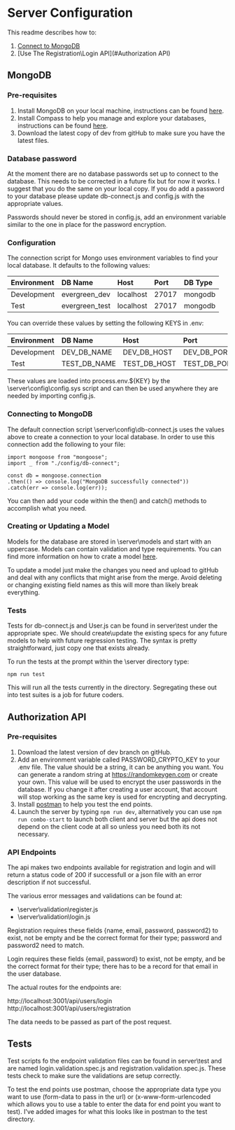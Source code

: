 # Server Configuration

This readme describes how to:

1. [Connect to MongoDB](#MongoDB)
2. [Use The Registration\Login API](#Authorization API)

## MongoDB

### Pre-requisites

1. Install MongoDB on your local machine, instructions can be found [here](https://docs.mongodb.com/manual/installation/#mongodb-community-edition-installation-tutorials).
2. Install Compass to help you manage and explore your databases, instructions can be found [here](https://docs.mongodb.com/compass/master/install/).
3. Download the latest copy of dev from gitHub to make sure you have the latest files.

### Database password

At the moment there are no database passwords set up to connect to the database.  This needs to be corrected in a future
fix but for now it works.  I suggest that you do the same on your local copy.  If you do add a password to your database
please update db-connect.js and config.js with the appropriate values.  

Passwords should never be stored in config.js, add an environment variable similar to the one in place for the password 
encryption.

### Configuration

The connection script for Mongo uses environment variables to find your local database.  It defaults
to the following values:

| Environment  | DB Name        | Host          | Port   | DB Type |
| :----------- | :------------- | :------------ | :----- | :------ |
| Development  | evergreen_dev  | localhost     | 27017  | mongodb |
| Test         | evergreen_test | localhost     | 27017  | mongodb |

You can override these values by setting the following KEYS in .env:

| Environment  | DB Name         | Host           | Port         | DB Type      |
| :----------- | :-------------- | :------------- | :----------- | :----------- |
| Development  | DEV_DB_NAME     | DEV_DB_HOST    | DEV_DB_PORT  | DEV_DB_TYPE  |
| Test         | TEST_DB_NAME    | TEST_DB_HOST   | TEST_DB_PORT | TEST_DB_TYPE |

These values are loaded into process.env.${KEY} by the \server\config\config.sys script and can then be used anywhere they
are needed by importing config.js.

### Connecting to MongoDB

The default connection script \server\config\db-connect.js uses the values above to create a connection to your local
database.  In order to use this connection add the following to your file:

```
import mongoose from "mongoose";
import _ from "./config/db-connect";

const db = mongoose.connection
.then(() => console.log("MongoDB successfully connected"))
.catch(err => console.log(err));
```
You can then add your code within the then() and catch() methods to accomplish what you need.

### Creating or Updating a Model

Models for the database are stored in \server\models and start with an uppercase.  Models can contain validation and
type requirements.  You can find more information on how to crate a model [here](https://docs.mongodb.com/manual/core/data-modeling-introduction/).

To update a model just make the changes you need and upload to gitHub and deal with any conflicts that might arise from
the merge.  Avoid deleting or changing existing field names as this will more than likely break everything.

### Tests

Tests for db-connect.js and User.js can be found in server\test under the appropriate spec.  We should create\update
the existing specs for any future models to help with future regression testing.  The syntax is pretty straightforward,
just copy one that exists already.

To run the tests at the prompt within the \server directory type:

```
npm run test
```
This will run all the tests currently in the directory.  Segregating these out into test suites is a job for future coders.

## Authorization API

### Pre-requisites

1. Download the latest version of dev branch on gitHub.
2. Add an environment variable called PASSWORD_CRYPTO_KEY to your .env file.  The value should be a string, it can be
    anything you want.  You can generate a random string at https://randomkeygen.com or create your own.  This value
    will be used to encrypt the user passwords in the database.  If you change it after creating a user account, that
    account will stop working as the same key is used for encrypting and decrypting.
3. Install [postman](https://www.getpostman.com) to help you test the end points.
4. Launch the server by typing ```npm run dev```, alternatively you can use ```npm run combo-start``` to launch both
    client and server but the api does not depend on the client code at all so unless you need both its not necessary.

### API Endpoints

The api makes two endpoints available for registration and login and will return a status code of 200 if successfull or
a json file with an error description if not successful.

The various error messages and validations can be found at:

- \server\validation\register.js
- \server\validation\login.js

Registration requires these fields {name, email, password, password2) to exist, not be empty and be the correct
format for their type; password and password2 need to match.

Login requires these fields {email, password} to exist, not be empty, and be the correct format for their type; there has to be a record
for that email in the user database.  

The actual routes for the endpoints are:

http://localhost:3001/api/users/login
http://localhost:3001/api/users/registration

The data needs to be passed as part of the post request.

## Tests

Test scripts fo the endpoint validation files can be found in server\test and are named login.validation.spec.js and
registration.validation.spec.js.  These tests check to make sure the validations are setup correctly.

To test the end points use postman, choose the appropriate data type you want to use (form-data to pass in the url) or 
(x-www-form-urlencoded which allows you to use a table to enter the data for end point you want to test).  I've added 
images for what this looks like in postman to the test directory.

